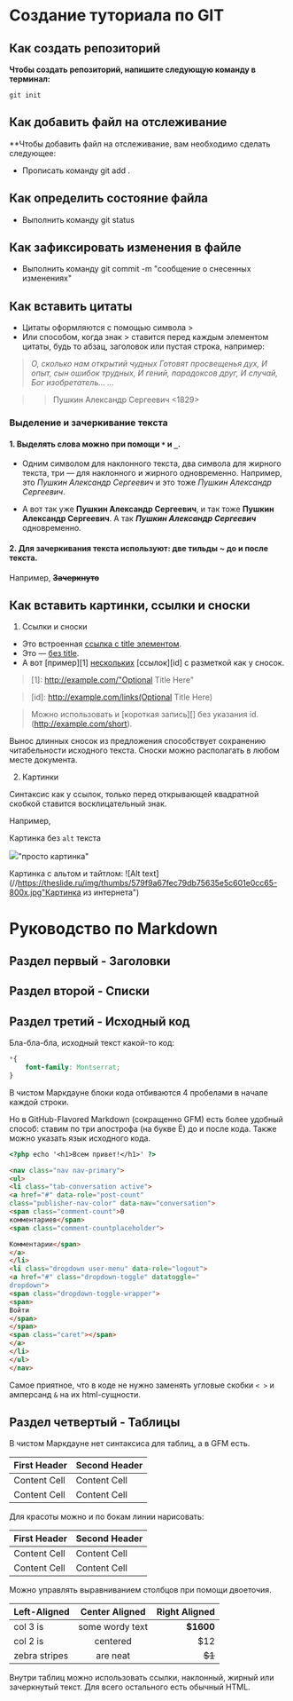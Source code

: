# Создание туториала по GIT

## Как создать репозиторий


**Чтобы создать репозиторий, напишите следующую команду в терминал:**
```fix blue
git init
```

## Как добавить файл на отслеживание

**Чтобы добавить файл на отслеживание, вам необходимо сделать следующее:

- Прописать команду git add .

## Как определить состояние файла

- Выполнить команду git status

## Как зафиксировать изменения в файле

- Выполнить команду git commit -m "сообщение о снесенных изменениях"

## Как вставить цитаты

- Цитаты оформляются с помощью символа > 
- Или способом, когда знак > ставится перед каждым
элементом цитаты, будь то абзац, заголовок или пустая строка, например:
> *О, сколько нам открытий чудных Готовят просвещенья дух, И опыт, сын ошибок трудных, И гений, парадоксов друг, И случай, Бог изобретатель... ...*

 >> Пушкин Александр Сергеевич <1829>

### Выделение и зачеркивание текста

#### 1. Выделять слова можно при помощи `*` и `_`. 
- Одним символом
для наклонного текста, два символа для жирного текста,
три — для наклонного и жирного одновременно.
Например, это _Пушкин Александр Сергеевич_ и это тоже *Пушкин Александр Сергеевич*. 

- А вот так уже __Пушкин Александр Сергеевич__, и так тоже **Пушкин Александр Сергеевич**. А так ***Пушкин Александр Сергеевич*** одновременно.

#### 2. Для зачеркивания текста используют: две тильды ~ до и после текста.
Например, ~~**Зачеркнуто**~~

## Как вставить картинки, ссылки и сноски

1. Ссылки и сноски
- Это встроенная [ссылка с title элементом](http://example.com/link "Я ссылка"). 
- Это — [без title](http://example.com/link).
- А вот [пример][1] [нескольких][2] [ссылок][id] с
разметкой как у сносок. 

> [1]: http://example.com/"Optional Title Here"

> [2]: http://example.com/some

> [id]: http://example.com/links(Optional Title Here)

> Можно использовать и [короткая запись][] без указания id. (http://example.com/short).

Вынос длинных сносок из предложения способствует сохранению читабельности исходного текста. Сноски можно располагать в любом месте документа.

2. Картинки
 
 Синтаксис как у ссылок, только перед
открывающей квадратной скобкой ставится восклицательный
знак.

Например,

Картинка без `alt` текста

![](//https://theslide.ru/img/thumbs/579f9a67fec79db75635e5c601e0cc65-800x.jpg)"просто картинка"


Картинка с альтом и тайтлом:
![Alt text](//https://theslide.ru/img/thumbs/579f9a67fec79db75635e5c601e0cc65-800x.jpg"Картинка из интернета")

#  Руководство по Markdown

## Раздел первый - Заголовки





## Раздел второй - Списки





## Раздел третий - Исходный код

Бла-бла-бла, исходный текст какой-то код:
```css
*{
    font-family: Montserrat;
}
```
В чистом Маркдауне блоки кода отбиваются 4 пробелами в
начале каждой строки.

Но в GitHub-Flavored Markdown (сокращенно GFM) есть
более удобный способ: ставим по три апострофа (на букве
Ё) до и после кода. Также можно указать язык исходного
кода.

```html
<?php echo '<h1>Всем привет!</h1>' ?>

<nav class="nav nav-primary">
<ul>
<li class="tab-conversation active">
<a href="#" data-role="post-count"
class="publisher-nav-color" data-nav="conversation">
<span class="comment-count">0
комментариев</span>
<span class="comment-countplaceholder">

Комментарии</span>
</a>
</li>
<li class="dropdown user-menu" data-role="logout">
<a href="#" class="dropdown-toggle" datatoggle="
dropdown">
<span class="dropdown-toggle-wrapper">
<span>
Войти
</span>
</span>
<span class="caret"></span>
</a>
</li>
</ul>
</nav>
```

Самое приятное, что в коде не нужно заменять угловые
скобки `< >` и амперсанд `&` на их html-сущности.





## Раздел четвертый - Таблицы

В чистом Маркдауне нет синтаксиса для таблиц, а в GFM
есть.

First Header | Second Header
------------- | -------------
Content Cell | Content Cell
Content Cell | Content Cell

Для красоты можно и по бокам линии нарисовать:

| First Header | Second Header |
| ------------- | ------------- |
| Content Cell | Content Cell |
| Content Cell | Content Cell |

Можно управлять выравниванием столбцов при помощи двоеточия.

| Left-Aligned | Center Aligned | Right Aligned |
|:------------- |:---------------:| -------------:|
| col 3 is | some wordy text | **$1600** |
| col 2 is | centered | $12 |
| zebra stripes | are neat | ~~$1~~ |

Внутри таблиц можно использовать ссылки, наклонный,
жирный или зачеркнутый текст.
Для всего остального есть обычный HTML.




